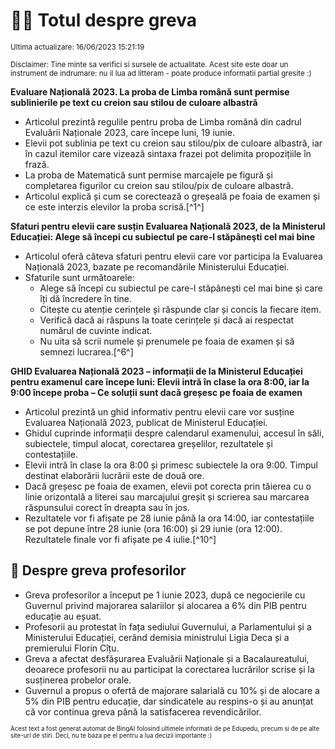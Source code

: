 # 👩‍🏫 Totul despre greva
<sub>Ultima actualizare: 16/06/2023 15:21:19</sub>

<sub>Disclaimer: Tine minte sa verifici si sursele de actualitate. Acest site este doar un instrument de indrumare: nu il lua ad litteram - poate produce informatii partial gresite :)</sub>

**Evaluare Națională 2023. La proba de Limba română sunt permise sublinierile pe text cu creion sau stilou de culoare albastră**

- Articolul prezintă regulile pentru proba de Limba română din cadrul Evaluării Naționale 2023, care începe luni, 19 iunie.
- Elevii pot sublinia pe text cu creion sau stilou/pix de culoare albastră, iar în cazul itemilor care vizează sintaxa frazei pot delimita propozițiile în frază.
- La proba de Matematică sunt permise marcajele pe figură și completarea figurilor cu creion sau stilou/pix de culoare albastră.
- Articolul explică și cum se corectează o greșeală pe foaia de examen și ce este interzis elevilor la proba scrisă.[^1^]

**Sfaturi pentru elevii care susțin Evaluarea Națională 2023, de la Ministerul Educației: Alege să începi cu subiectul pe care-l stăpâneşti cel mai bine**

- Articolul oferă câteva sfaturi pentru elevii care vor participa la Evaluarea Națională 2023, bazate pe recomandările Ministerului Educației.
- Sfaturile sunt următoarele:
    - Alege să începi cu subiectul pe care-l stăpânești cel mai bine și care îți dă încredere în tine.
    - Citește cu atenție cerințele și răspunde clar și concis la fiecare item.
    - Verifică dacă ai răspuns la toate cerințele și dacă ai respectat numărul de cuvinte indicat.
    - Nu uita să scrii numele și prenumele pe foaia de examen și să semnezi lucrarea.[^6^]

**GHID Evaluarea Națională 2023 – informații de la Ministerul Educației pentru examenul care începe luni: Elevii intră în clase la ora 8:00, iar la 9:00 începe proba – Ce soluții sunt dacă greșesc pe foaia de examen**

- Articolul prezintă un ghid informativ pentru elevii care vor susține Evaluarea Națională 2023, publicat de Ministerul Educației.
- Ghidul cuprinde informații despre calendarul examenului, accesul în săli, subiectele, timpul alocat, corectarea greșelilor, rezultatele și contestațiile.
- Elevii intră în clase la ora 8:00 și primesc subiectele la ora 9:00. Timpul destinat elaborării lucrării este de două ore.
- Dacă greșesc pe foaia de examen, elevii pot corecta prin tăierea cu o linie orizontală a literei sau marcajului greșit și scrierea sau marcarea răspunsului corect în dreapta sau în jos.
- Rezultatele vor fi afișate pe 28 iunie până la ora 14:00, iar contestațiile se pot depune între 28 iunie (ora 16:00) și 29 iunie (ora 12:00). Rezultatele finale vor fi afișate pe 4 iulie.[^10^]

## 🏫 Despre greva profesorilor

- Greva profesorilor a început pe 1 iunie 2023, după ce negocierile cu Guvernul privind majorarea salariilor și alocarea a 6% din PIB pentru educație au eșuat.
- Profesorii au protestat în fața sediului Guvernului, a Parlamentului și a Ministerului Educației, cerând demisia ministrului Ligia Deca și a premierului Florin Cîțu.
- Greva a afectat desfășurarea Evaluării Naționale și a Bacalaureatului, deoarece profesorii nu au participat la corectarea lucrărilor scrise și la susținerea probelor orale.
- Guvernul a propus o ofertă de majorare salarială cu 10% și de alocare a 5% din PIB pentru educație, dar sindicatele au respins-o și au anunțat că vor continua greva până la satisfacerea revendicărilor.


<sub><sub>Acest text a fost generat automat de BingAI folosind ultimele informatii de pe Edupedu, precum si de pe alte site-uri de stiri. Deci, nu te baza pe el pentru a lua decizii importante :)</sub></sub>